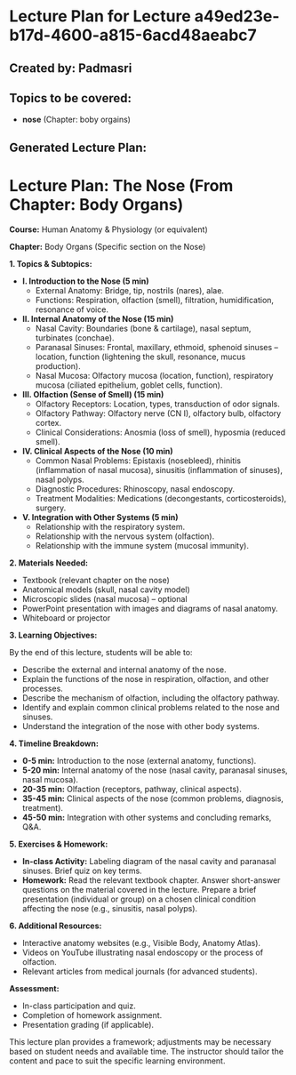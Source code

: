 # Lecture Plan for Lecture a49ed23e-b17d-4600-a815-6acd48aeabc7

## Created by: Padmasri

## Topics to be covered:

- **nose** (Chapter: boby orgains)

## Generated Lecture Plan:

# Lecture Plan: The Nose (From Chapter: Body Organs)

**Course:** Human Anatomy & Physiology (or equivalent)

**Chapter:** Body Organs (Specific section on the Nose)


**1. Topics & Subtopics:**

* **I. Introduction to the Nose (5 min)**
    *  External Anatomy:  Bridge, tip, nostrils (nares), alae.
    *  Functions: Respiration, olfaction (smell), filtration, humidification, resonance of voice.
* **II. Internal Anatomy of the Nose (15 min)**
    *  Nasal Cavity:  Boundaries (bone & cartilage), nasal septum, turbinates (conchae).
    *  Paranasal Sinuses: Frontal, maxillary, ethmoid, sphenoid sinuses – location, function (lightening the skull, resonance, mucus production).
    *  Nasal Mucosa:  Olfactory mucosa (location, function), respiratory mucosa (ciliated epithelium, goblet cells, function).
* **III. Olfaction (Sense of Smell) (15 min)**
    *  Olfactory Receptors:  Location, types, transduction of odor signals.
    *  Olfactory Pathway:  Olfactory nerve (CN I), olfactory bulb, olfactory cortex.
    *  Clinical Considerations: Anosmia (loss of smell), hyposmia (reduced smell).
* **IV.  Clinical Aspects of the Nose (10 min)**
    * Common Nasal Problems: Epistaxis (nosebleed), rhinitis (inflammation of nasal mucosa), sinusitis (inflammation of sinuses), nasal polyps.
    *  Diagnostic Procedures: Rhinoscopy, nasal endoscopy.
    *  Treatment Modalities: Medications (decongestants, corticosteroids), surgery.
* **V.  Integration with Other Systems (5 min)**
    *  Relationship with the respiratory system.
    *  Relationship with the nervous system (olfaction).
    *  Relationship with the immune system (mucosal immunity).


**2. Materials Needed:**

*  Textbook (relevant chapter on the nose)
*  Anatomical models (skull, nasal cavity model)
*  Microscopic slides (nasal mucosa) – optional
*  PowerPoint presentation with images and diagrams of nasal anatomy.
*  Whiteboard or projector


**3. Learning Objectives:**

By the end of this lecture, students will be able to:

* Describe the external and internal anatomy of the nose.
* Explain the functions of the nose in respiration, olfaction, and other processes.
* Describe the mechanism of olfaction, including the olfactory pathway.
* Identify and explain common clinical problems related to the nose and sinuses.
* Understand the integration of the nose with other body systems.


**4. Timeline Breakdown:**

* **0-5 min:** Introduction to the nose (external anatomy, functions).
* **5-20 min:** Internal anatomy of the nose (nasal cavity, paranasal sinuses, nasal mucosa).
* **20-35 min:** Olfaction (receptors, pathway, clinical aspects).
* **35-45 min:** Clinical aspects of the nose (common problems, diagnosis, treatment).
* **45-50 min:** Integration with other systems and concluding remarks, Q&A.


**5. Exercises & Homework:**

* **In-class Activity:**  Labeling diagram of the nasal cavity and paranasal sinuses.  Brief quiz on key terms.
* **Homework:**  Read the relevant textbook chapter. Answer short-answer questions on the material covered in the lecture.  Prepare a brief presentation (individual or group) on a chosen clinical condition affecting the nose (e.g., sinusitis, nasal polyps).


**6. Additional Resources:**

*  Interactive anatomy websites (e.g., Visible Body, Anatomy Atlas).
*  Videos on YouTube illustrating nasal endoscopy or the process of olfaction.
*  Relevant articles from medical journals (for advanced students).


**Assessment:**

*  In-class participation and quiz.
*  Completion of homework assignment.
*  Presentation grading (if applicable).


This lecture plan provides a framework; adjustments may be necessary based on student needs and available time.  The instructor should tailor the content and pace to suit the specific learning environment.
